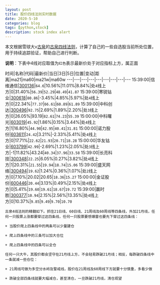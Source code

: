 ```yaml
---
layout: post
title: 股价四线法则实时数据
date: 2020-5-10
categories: blog
tags: [python,stock]
description: stock index alert
---
```



本文根据雪球大v[古泉](https://xueqiu.com/u/7148646888)的[古泉四线法则](https://xueqiu.com/7148646888/130498192)，计算了自己的一些自选股当前所处位置，用于持续追踪验证，帮助自己进行判断。

**说明**：下表中4线对应取值为`红色`表示最新价处于对应指标上方，属正面

时间|名称|代码|最新价|当日|3日|5日|位置|变动|距离|ma21|ma60|ma21w|ma60w
---|---|---|---|---|---|---|---|---
15:39:00|信维通信|[300136](https://xueqiu.com/S/SZ300136)|`64.6`|10.56%|11.01%|8.84%|处`4`线上方|0|31.40%|`56.39`|`52.29`|`48.49`|`41.87`
15:39:00|寒锐钴业|[300618](https://xueqiu.com/S/SZ300618)|`80.86`|-3.45%|4.85%|5.97%|处`4`线上方|0|22.34%|`77.37`|`66.61`|`60.89`|`61.89`
15:39:00|中科创达|[300496](https://xueqiu.com/S/SZ300496)|`92.75`|2.69%|1.89%|2.20%|处`3`线上方|0|26.05%|93.19|`82.61`|`74.23`|`55.39`
15:00:00|中科曙光|[603019](https://xueqiu.com/S/SH603019)|`45.92`|1.86%|0.15%|3.44%|处`4`线上方|1|16.80%|`44.90`|`42.95`|`40.41`|`31.81`
15:00:00|诺力股份|[603611](https://xueqiu.com/S/SH603611)|`24.42`|3.21%|-2.33%|5.41%|处`4`线上方|0|17.71%|`22.62`|`21.93`|`20.71`|`18.28`
15:00:00|华友钴业|[603799](https://xueqiu.com/S/SH603799)|`42.99`|-2.69%|1.23%|2.05%|处`3`线上方|-1|11.82%|43.24|`40.34`|`37.96`|`33.58`
15:39:00|长亮科技|[300348](https://xueqiu.com/S/SZ300348)|`22.25`|6.05%|0.27%|3.82%|处`4`线上方|1|20.31%|`21.55`|`19.94`|`18.74`|`15.06`
15:39:00|盛天网络|[300494](https://xueqiu.com/S/SZ300494)|`19.62`|1.24%|0.36%|1.07%|处`2`线上方|0|7.10%|20.02|20.65|`18.36`|`15.27`
15:00:00|金证股份|[600446](https://xueqiu.com/S/SH600446)|`20.44`|3.13%|0.49%|2.15%|处`4`线上方|0|5.41%|`19.60`|`19.61`|`18.67`|`19.72`
15:39:00|赢时胜|[300377](https://xueqiu.com/S/SZ300377)|`10.94`|2.15%|2.56%|13.35%|处`4`线上方|0|10.37%|`9.85`|`9.49`|`9.70`|`10.70`

```
古泉4线法则的精髓如下。抓住21日线、60日线、21周线及60周线等四条线，外加21月线，任何一只股票上涨都要穿过这四条线，任何一只股票要想爆雷也要先下穿过这四条线：

+ 当股价爬上四条线中的两条可以少量建仓

+ 爬上四条线中的三条可以加大仓位

+ 爬上四条线中的四条可以全仓

任何一只大牛，其股价都会坚守在21月线上方，不会轻易跌破21月线；相反，每跌破四条线中一条就减一些仓位：

+ 21周线可做为多空分水岭及警戒线，股价在21周线及60周线下方就要十分慎重，多看少做

+ 跌破全部四条线就要大幅减仓，甚至清仓，一旦跌破21月线，清仓观望
```